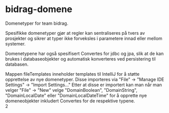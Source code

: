 # bidrag-domene
Domenetyper for team bidrag. 

Spesifikke domenetyper gjør at regler kan sentraliseres på tvers av prosjekter og sikrer 
at typer ikke forveksles i parametere innad eller mellom systemer.

Domenetypene har også spesifisert Convertes for jdbc og jpa, slik at de kan brukes i databaseobjekter og 
automatisk konverteres ved persistering til databasen.

Mappen fileTemplates inneholder templates til IntelliJ for å støtte opprettelse av nye domenetyper. 
Disse importeres via "File" -> "Manage IDE Settings" -> "Import Settings..."
Etter at disse er importert kan man når man velger "File" -> "New" velge  "DomainBoolean", "DomainString", "DomainLocalDate" 
eller "DomainLocalDateTime" for å opprette nye domeneobjekter inkludert Convertes for de respektive typene.  
2